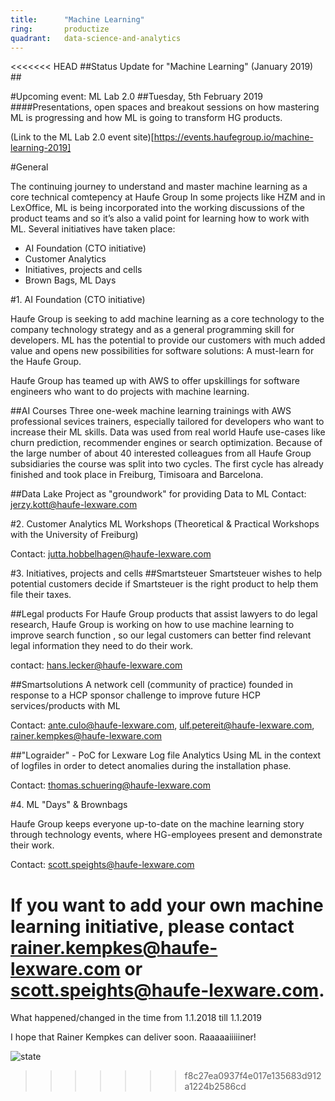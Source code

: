 ```yaml
---
title:      "Machine Learning"
ring:       productize
quadrant:   data-science-and-analytics
---
```



<<<<<<< HEAD
##Status Update for "Machine Learning" (January 2019) ##



#Upcoming event: ML Lab 2.0 
##Tuesday, 5th February 2019
####Presentations, open spaces and breakout sessions on how mastering ML is progressing and how ML is going to transform HG products.

 (Link to the ML Lab 2.0 event site)[https://events.haufegroup.io/machine-learning-2019]

#General

The continuing journey to understand and master machine learning as a core technical comtepency at Haufe Group
In some projects like HZM and in LexOffice, ML is being incorporated into the working discussions of the product teams and so it’s also a valid point for learning how to work with ML. 
Several initiatives have taken place:
-	AI Foundation (CTO initiative) 
-	Customer Analytics
-	Initiatives, projects and cells
-	Brown Bags, ML Days

#1. AI Foundation (CTO initiative)

Haufe Group is seeking to add machine learning as a core technology to the company technology strategy and as a general programming skill for developers. ML has the potential to provide our customers with much added value and opens new possibilities for software solutions: A must-learn for the Haufe Group. 

Haufe Group has teamed up with AWS to offer upskillings for software engineers who want to do projects with machine learning.

##AI Courses
Three one-week machine learning trainings with AWS professional sevices trainers, especially tailored for developers who want to increase  their ML skills. Data was used from real world Haufe use-cases like churn prediction, recommender engines or search optimization. 
Because of the large number of about 40 interested colleagues from all Haufe Group subsidiaries the course was split into two cycles. The first cycle has already finished and took place in Freiburg, Timisoara and Barcelona. 

##Data Lake 
Project as "groundwork" for providing Data to ML
Contact: jerzy.kott@haufe-lexware.com

#2. Customer Analytics
ML Workshops (Theoretical & Practical Workshops with the University of Freiburg)

Contact: jutta.hobbelhagen@haufe-lexware.com

#3. Initiatives, projects and cells
##Smartsteuer
Smartsteuer wishes to help potential customers decide if Smartsteuer is the right product to help them file their taxes. 

##Legal products
For Haufe Group products that assist lawyers to do legal research, Haufe Group is working on how to use machine learning to improve search function , so our legal customers can better find relevant legal information they need to do their work.

contact: hans.lecker@haufe-lexware.com

##Smartsolutions
A network cell (community of practice) founded in response to a HCP sponsor challenge to improve future HCP services/products with ML

Contact: ante.culo@haufe-lexware.com, ulf.petereit@haufe-lexware.com, rainer.kempkes@haufe-lexware.com

##"Lograider" - PoC for Lexware Log file Analytics
Using ML in the context of logfiles in order to detect anomalies during the installation phase.

Contact: thomas.schuering@haufe-lexware.com

#4. ML "Days" & Brownbags 

Haufe Group keeps everyone up-to-date on the machine learning story through technology events, where HG-employees present and demonstrate their work. 

Contact: scott.speights@haufe-lexware.com


If you want to add your own machine learning initiative, please contact rainer.kempkes@haufe-lexware.com or scott.speights@haufe-lexware.com.
=======
What happened/changed in the time from 1.1.2018 till 1.1.2019

I hope that Rainer Kempkes can deliver soon. Raaaaaiiiiiner!


![state](./../assets/images/waiting-for-action.png)
>>>>>>> f8c27ea0937f4e017e135683d912a1224b2586cd
